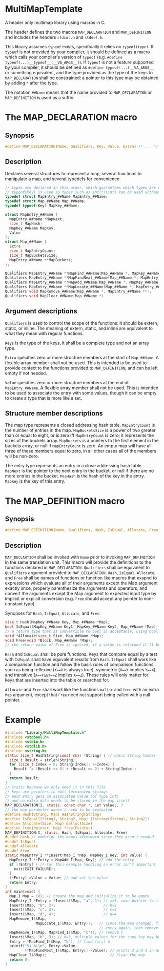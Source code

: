 # MultiMapTemplate
A header only multimap library using macros in C.

The header defines the two macros `MAP_DECLARATION` and `MAP_DEFINITION` and includes the headers `stdint.h` and `stddef.h`.

This library assumes `typeof` exists, specifically it relies on `typeof(type)`. If `typeof` is not provided by your compiler, it should be defined as a macro which calls your compiler's version of `typeof` (e.g. `#define typeof(...)__typeof__(__VA_ARGS__)`). If `typeof` is not a feature supported by your compiler, it should be defined as `#define typeof(...)__VA_ARGS__` or something equivalent, and the type provided as the type of the keys to `MAP_DECLARATION` shall be constrained: a pointer to this type may be obtained by adding `*` after the type.

The notation `##Name` means that the name provided to `MAP_DECLARATION` or `MAP_DEFINITION` is used as a suffix.

# The MAP_DECLARATION macro

## Synopsis

```c
#define MAP_DECLARATION(Name, Qualifiers, Key, Value, Extra) /* ... */
```

## Description

Declares several structures to represent a map, several functions to manipulate a map, and several typedefs for convenience:
```c
// types are declared in this order, which guarantees which types are complete in certain places
// typeof(Key) is used so types such as int(*)(int) can be used without a typedef
typedef struct MapEntry_##Name MapEntry_##Name;
typedef struct Map_##Name Map_##Name;
typedef typeof(Key) MapKey_##Name;

struct MapEntry_##Name {
  MapEntry_##Name *MapNext;
  size_t MapHash;
  MapKey_##Name MapKey;
  Value
};
struct Map_##Name {
  Extra
  size_t MapEntryCount;
  size_t MapBucketsSize;
  MapEntry_##Name **MapBuckets;
};

Qualifiers MapEntry_##Name **MapFind_##Name(Map_##Name *, MapKey_##Name);
Qualifiers MapEntry_##Name **MapFindNext_##Name(Map_##Name *, MapEntry_##Name *);
Qualifiers MapEntry_##Name **MapAdd_##Name(Map_##Name *, MapKey_##Name);
Qualifiers MapEntry_##Name **MapLocate_##Name(Map_##Name *, MapEntry_##Name *);
Qualifiers void MapRemove_##Name(Map_##Name *, MapEntry_##Name **);
Qualifiers void MapClear_##Name(Map_##Name *)
```

## Argument descriptions

`Qualifiers` is used to control the scope of the functions: it should be extern, static, or inline. The meaning of extern, static, and inline are equivalent to what they mean with regular functions.

`Keys` is the type of the keys, it shall be a complete type and not an array type.

`Extra` specifies zero or more structure members at the start of `Map_##Name`. A flexible array member shall not be used. This is intended to be used to provide context to the functions provided to `MAP_DEFINITION`, and can be left empty if not needed.

`Value` specifies zero or more structure members at the end of `MapEntry_##Name`. A flexible array member shall not be used. This is intended to be used to associate the entry with some values, though it can be empty to create a type that is more like a set.

## Structure member descriptions

The map type represents a closed addressing hash table. `MapEntryCount` is the number of entries in the map. `MapBucketsSize` is a power of two greater than or equal to eight, or is zero iff `MapEntryCount` is zero; it represents the sizes of the buckets array. `MapBuckets` is a pointers to the first element in the buckets array, or null if `MapEntryCount` is zero. An empty map will have all three of these members equal to zero, in all other cases all of the members will be non-zero.

The entry type represents an entry in a close addressing hash table. `MapNext` is the pointer to the next entry in the bucket, or null if there are no more entries in the bucket. `MapHash` is the hash of the key in the entry. `MapKey` is the key of this entry.

# The MAP_DEFINITION macro

## Synopsis

```c
#define MAP_DEFINITION(Name, Qualifiers, Hash, IsEqual, Allocate, Free)
```

## Description

`MAP_DECLARTION` shall be invoked with `Name` prior to invoking `MAP_DEFINITION` in the same translation unit. This macro will provide the definitions to the functions declared in `MAP_DECLARATION`. `Qualifiers` shall be equivalent to `Qualifiers` argument provided to `MAP_DECLARATION`. `Hash`, `IsEqual`, `Allocate`, and `Free` shall be names of functions or function like macros that exapnd to expressions which evaluate all of their arguments except the Map argument exactly once, properly parenthesize the arguments and operators, and convert the arguments except the Map argument to expected input type by implicit or explicit conversion (e.g. `Free` should accept any pointer to non-constant type).

Synopses for `Hash`, `IsEqual`, `Allocate`, and `Free`:
```c
size_t Hash(MapKey_##Name Key, Map_##Name *Map);
bool IsEqual(MapKey_##Name Key1, MapKey_##Name Key2, Map_##Name *Map);
// a return type that is convertible to bool is acceptable, using bool is not required
void *Allocate(size_t Size, Map_##Name *Map);
void Free(void *Block, Map_##Name *Map);
// the return value of Free is ignored, if a value is returned it'll be ignored
```

`Hash` and `IsEqual` shall be pure functions. Keys that compare equal by a test with `IsEqual` shall have equivalent results from `Hash`. `IsEqual` shall work like a comparison function and follow the basic rules of comparison functions, such as being reflexive (`X==X` is always true), symmetric (`X==Y` implies `Y==X`), and transitive (`X==Y&&Y==Z` implies `X==Z`). These rules will only matter for keys that are inserted into the table or searched for.

`Allocate` and `Free` shall work like the functions `malloc` and `free` with an extra `Map` argument, except that `Free` need not support being called with a null pointer.

# Example
```c
#include "Library/MultiMapTemplate.h"
#include <stdbool.h>
#include <stdio.h>
#include <stdlib.h>
#include <string.h>
static size_t HashString(const char *String) { // basic string hasher
  size_t Result = strlen(String);
  for (size_t Index = 0; String[Index]; ++Index) {
    Result ^= (Result << 5) + (Result >> 2) + String[Index];
  }
  return Result;
}
// static because we only need it in this file
// keys are pointers to null terminated strings
// each entry gets an associated Value (of type int)
// and no extra data needs to be stored in the map itself
MAP_DECLARATION(I, static, const char *, int Value;, )
// the map parameter doesn't need to be evaluated
#define Hash(String, Map) HashString(String)
#define IsEqual(String1, String2, Map) (!strcmp(String1, String2))
#define Allocate(Size, Map) malloc(Size)
#define Free(Pointer, Map) free(Pointer)
MAP_DEFINITION(I, static, Hash, IsEqual, Allocate, Free)
#undef Hash // undefine the names afterward since they aren't needed
#undef IsEqual
#undef Allocate
#undef Free
static MapEntry_I **Insert(Map_I *Map, MapKey_I Key, int Value) {
  MapEntry_I **Entry = MapAdd_I(Map, Key); // add the entry
  if (!Entry) { // for this example handling an error isn't important
    exit(EXIT_FAILURE);
  }
  (*Entry)->Value = Value; // and set the value
  return Entry;
}
int main(void) {
  Map_I Map = {0}; // create the map and initialize it to be empty
  MapEntry_I *Entry = *Insert(&Map, "a", 1); // a=1, save pointer to it
  Insert(&Map, "b", 2);                      // b=2
  Insert(&Map, "c", 3);                      // c=3
  Insert(&Map, "d", 4);                      // d=4
  MapRemove_I(&Map,
              MapLocate_I(&Map, Entry));   // since the map changed, find the
                                           // entry again, then remove it
  MapRemove_I(&Map, MapFind_I(&Map, "c")); // remove c
  Insert(&Map, "b", 3); // b=3, multiple values for the same key may be used
  Entry = *MapFind_I(&Map, "b"); // find first b
  printf("%i %i\n", Entry->Value,
         (*MapFindNext_I(&Map, Entry))->Value); // prints 2 and 3 in any order
  MapClear_I(&Map);                             // clear the map
  return 0;
}
```
